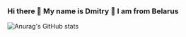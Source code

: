 ### Hi there 👋 My name is Dmitry 🙂 I am from Belarus
![Anurag's GitHub stats](https://github-readme-stats.vercel.app/api?username=isys35)

